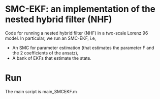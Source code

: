 # SMC-EKF: an implementation of the nested hybrid filter (NHF)

Code for running a nested hybrid filter (NHF) in a two-scale Lorenz 96 model. In particular, we run an SMC-EKF, i.e,
  * An SMC for parameter estimation (that estimates the parameter F and the 2 coefficients of the ansatz),
  * A bank of EKFs that estimate the state.

# Run

The main script is main_SMCEKF.m
